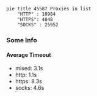 
```mermaid
pie title 45587 Proxies in list
    "HTTP" : 18984
    "HTTPS": 4848
    "SOCKS" : 25952
```

### Some Info
#### Average Timeout

- mixed: 3.1s
- http: 1.1s
- https: 8.3s
- socks: 4.6s